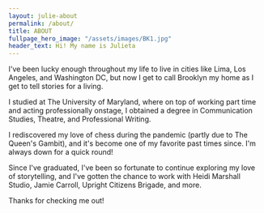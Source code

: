 ```yaml
---
layout: julie-about
permalink: /about/
title: ABOUT
fullpage_hero_image: "/assets/images/BK1.jpg"
header_text: Hi! My name is Julieta
---
```

I've been lucky enough throughout my life to live in cities like Lima, Los Angeles, and Washington DC, but now I get to call Brooklyn my home as I get to tell stories for a living.

I studied at The University of Maryland, where on top of working part time and acting professionally onstage, I obtained a degree in Communication Studies, Theatre, and Professional Writing.

I rediscovered my love of chess during the pandemic (partly due to The Queen's Gambit), and it's become one of my favorite past times since. I'm always down for a quick round!

Since I've graduated, I've been so fortunate to continue exploring my love of storytelling, and I've gotten the chance to work with Heidi Marshall Studio, Jamie Carroll, Upright Citizens Brigade, and more.

Thanks for checking me out!
